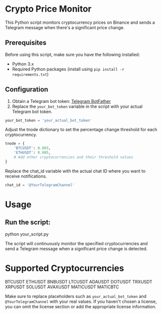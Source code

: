 # Crypto Price Monitor

This Python script monitors cryptocurrency prices on Binance and sends a Telegram message when there's a significant price change.

## Prerequisites

Before using this script, make sure you have the following installed:

- Python 3.x
- Required Python packages (install using `pip install -r requirements.txt`)

## Configuration

1. Obtain a Telegram bot token: [Telegram BotFather](https://core.telegram.org/bots#botfather)
2. Replace the `your_bot_token` variable in the script with your actual Telegram bot token.

```python
your_bot_token = 'your_actual_bot_token'
```

Adjust the tnode dictionary to set the percentage change threshold for each cryptocurrency.
```python
tnode = {
    'BTCUSDT': 0.003,
    'ETHUSDT': 0.005,
    # Add other cryptocurrencies and their threshold values
}
```
Replace the chat_id variable with the actual chat ID where you want to receive notifications.
```python
chat_id = '@YourTelegramChannel'
```
# Usage
## Run the script:
python your_script.py

The script will continuously monitor the specified cryptocurrencies and send a Telegram message when a significant price change is detected.

# Supported Cryptocurrencies
BTCUSDT
ETHUSDT
BNBUSDT
LTCUSDT
ADAUSDT
DOTUSDT
TRXUSDT
XRPUSDT
SOLUSDT
AVAXUSDT
MATICUSDT
MATICBTC


Make sure to replace placeholders such as `your_actual_bot_token` and `@YourTelegramChannel` with your real values. If you haven't chosen a license, you can omit the license section or add the appropriate license information.




